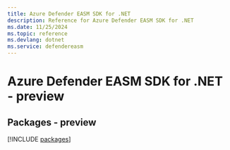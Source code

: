 ```yaml
---
title: Azure Defender EASM SDK for .NET
description: Reference for Azure Defender EASM SDK for .NET
ms.date: 11/25/2024
ms.topic: reference
ms.devlang: dotnet
ms.service: defendereasm
---
```

# Azure Defender EASM SDK for .NET - preview
## Packages - preview
[!INCLUDE [packages](defender-easm-index.md)]